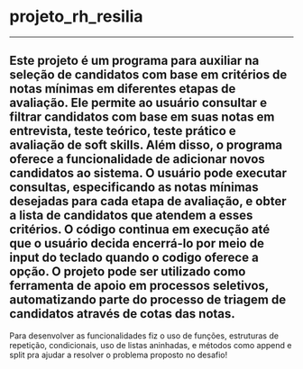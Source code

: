 # projeto_rh_resilia
---
Este projeto é um programa para auxiliar na seleção de candidatos com base em critérios de notas mínimas em diferentes etapas de avaliação. Ele permite ao usuário consultar e filtrar candidatos com base em suas notas em entrevista, teste teórico, teste prático e avaliação de soft skills. Além disso, o programa oferece a funcionalidade de adicionar novos candidatos ao sistema. O usuário pode executar consultas, especificando as notas mínimas desejadas para cada etapa de avaliação, e obter a lista de candidatos que atendem a esses critérios. O código continua em execução até que o usuário decida encerrá-lo por meio de input do teclado quando o codigo oferece a opção. O projeto pode ser utilizado como ferramenta de apoio em processos seletivos, automatizando parte do processo de triagem de candidatos através de cotas das notas.
---
Para desenvolver as funcionalidades fiz o uso de funções, estruturas de repetição, condicionais, uso de listas aninhadas, e métodos como append e split pra ajudar a resolver o problema proposto no desafio!
